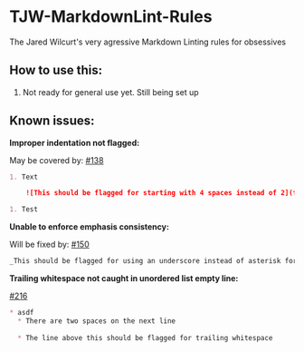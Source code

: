 # TJW-MarkdownLint-Rules

The Jared Wilcurt's very agressive Markdown Linting rules for obsessives

## How to use this:

1. Not ready for general use yet. Still being set up

## Known issues:

**Improper indentation not flagged:**

May be covered by: [#138](https://github.com/DavidAnson/markdownlint/issues/138)

```md
1. Text

    ![This should be flagged for starting with 4 spaces instead of 2](file.png)

1. Test
```

**Unable to enforce emphasis consistency:**

Will be fixed by: [#150](https://github.com/DavidAnson/markdownlint/issues/150)

```md
_This should be flagged for using an underscore instead of asterisk for emphasis_
```

**Trailing whitespace not caught in unordered list empty line:**

[#216](https://github.com/DavidAnson/markdownlint/issues/216)

```md
* asdf
  * There are two spaces on the next line
  
  * The line above this should be flagged for trailing whitespace
```
